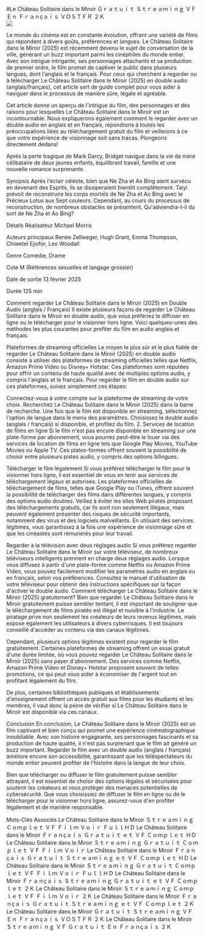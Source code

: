 #Le Château Solitaire dans le Miroir Ｇｒａｔｕｉｔ Ｓｔｒｅａｍｉｎｇ ＶＦ Ｅｎ Ｆｒａｎçａｉｓ ＶＯＳＴＦＲ ２Ｋ  
[![](https://i.imgur.com/qSNzIqt.png)](https://movie.rssnews.media/JOyniQnkw.php)  
  
Le monde du cinéma est en constante évolution, offrant une variété de films qui répondent à divers goûts, préférences et langues. Le Château Solitaire dans le Miroir (2025) est récemment devenu le sujet de conversation de la ville, générant un buzz important parmi les cinéphiles du monde entier. Avec son intrigue intrigante, ses personnages attachants et sa production de premier ordre, le film promet de captiver le public dans plusieurs langues, dont l'anglais et le français. Pour ceux qui cherchent à regarder ou à télécharger Le Château Solitaire dans le Miroir (2025) en double audio (anglais/français), cet article sert de guide complet pour vous aider à naviguer dans le processus de manière sûre, légale et agréable.

Cet article donne un aperçu de l'intrigue du film, des personnages et des raisons pour lesquelles Le Château Solitaire dans le Miroir est un incontournable. Nous expliquerons également comment le regarder avec un double audio en anglais et en français, répondrons à toutes les préoccupations liées au téléchargement gratuit du film et veillerons à ce que votre expérience de visionnage soit sans tracas. Plongeons directement dedans!

Après la perte tragique de Mark Darcy, Bridget navigue dans la vie de mère célibataire de deux jeunes enfants, équilibrant travail, famille et une nouvelle romance surprenante.

Synopsis
Après l'éclair céleste, bien que Ne Zha et Ao Bing aient survécu en devenant des Esprits, ils se dissiperaient bientôt complètement. Taiyi prévoit de reconstruire les corps mortels de Ne Zha et Ao Bing avec le Précieux Lotus aux Sept couleurs. Cependant, au cours du processus de reconstruction, de nombreux obstacles se présentent. Qu'adviendra-t-il du sort de Ne Zha et Ao Bing?

Détails
Réalisateur Michael Morris

Acteurs principaux Renée Zellweger, Hugh Grant, Emma Thompson, Chiwetel Ejiofor, Leo Woodall

Genre Comédie, Drame

Cote M (Références sexuelles et langage grossier)

Date de sortie 13 février 2025

Durée 125 min

Comment regarder Le Château Solitaire dans le Miroir (2025) en Double Audio (anglais / Français)
Il existe plusieurs façons de regarder Le Château Solitaire dans le Miroir en double audio, que vous préfériez le diffuser en ligne ou le télécharger pour le visionner hors ligne. Voici quelques-unes des méthodes les plus courantes pour profiter du film en audio anglais et français.

Plateformes de streaming officielles Le moyen le plus sûr et le plus fiable de regarder Le Château Solitaire dans le Miroir (2025) en double audio consiste à utiliser des plateformes de streaming officielles telles que Netflix, Amazon Prime Video ou Disney+ Hotstar. Ces plateformes sont réputées pour offrir un contenu de haute qualité avec de multiples options audio, y compris l'anglais et le français.
Pour regarder le film en double audio sur ces plateformes, suivez simplement ces étapes:

Connectez-vous à votre compte sur la plateforme de streaming de votre choix. Recherchez Le Château Solitaire dans le Miroir (2025) dans la barre de recherche. Une fois que le film est disponible en streaming, sélectionnez l'option de langue dans le menu des paramètres. Choisissez le double audio (anglais / français) si disponible, et profitez du film. 2. Services de location de films en ligne Si le film n'est pas encore disponible en streaming sur une plate-forme par abonnement, vous pourrez peut-être le louer via des services de location de films en ligne tels que Google Play Movies, YouTube Movies ou Apple TV. Ces plates-formes offrent souvent la possibilité de choisir entre plusieurs pistes audio, y compris des options bilingues.

Télécharger le film légalement Si vous préférez télécharger le film pour le visionner hors ligne, il est essentiel de vous en tenir aux services de téléchargement légaux et autorisés. Les plateformes officielles de téléchargement de films, telles que Google Play ou iTunes, offrent souvent la possibilité de télécharger des films dans différentes langues, y compris des options audio doubles.
Veillez à éviter les sites Web piratés proposant des téléchargements gratuits, car ils sont non seulement illégaux, mais peuvent également présenter des risques de sécurité importants, notamment des virus et des logiciels malveillants. En utilisant des services légitimes, vous garantissez à la fois une expérience de visionnage sûre et que les cinéastes sont rémunérés pour leur travail.

Regarder à la télévision avec deux réglages audio Si vous préférez regarder Le Château Solitaire dans le Miroir sur votre téléviseur, de nombreux téléviseurs intelligents prennent en charge deux réglages audio. Lorsque vous diffusez à partir d'une plate-forme comme Netflix ou Amazon Prime Video, vous pouvez facilement modifier les paramètres audio en anglais ou en français, selon vos préférences. Consultez le manuel d'utilisation de votre téléviseur pour obtenir des instructions spécifiques sur la façon d'activer le double audio.
Comment télécharger Le Château Solitaire dans le Miroir (2025) gratuitement?
Bien que regarder Le Château Solitaire dans le Miroir gratuitement puisse sembler tentant, il est important de souligner que le téléchargement de films piratés est illégal et nuisible à l'industrie. Le piratage prive non seulement les créateurs de leurs revenus légitimes, mais expose également les utilisateurs à divers cyberrisques. Il est toujours conseillé d'accéder au contenu via des canaux légitimes.

Cependant, plusieurs options légitimes existent pour regarder le film gratuitement. Certaines plateformes de streaming offrent un essai gratuit d'une durée limitée, où vous pouvez regarder Le Château Solitaire dans le Miroir (2025) sans payer d'abonnement. Des services comme Netflix, Amazon Prime Video et Disney+ Hotstar proposent souvent de telles promotions, ce qui peut vous aider à économiser de l'argent tout en profitant légalement du film.

De plus, certaines bibliothèques publiques et établissements d'enseignement offrent un accès gratuit aux films pour les étudiants et les membres, il vaut donc la peine de vérifier si Le Château Solitaire dans le Miroir est disponible via ces canaux.

Conclusion
En conclusion, Le Château Solitaire dans le Miroir (2025) est un film captivant et bien conçu qui promet une expérience cinématographique inoubliable. Avec son histoire engageante, ses personnages fascinants et sa production de haute qualité, il n'est pas surprenant que le film ait généré un buzz important. Regarder le film avec un double audio (anglais / français) améliore encore son accessibilité, garantissant que les téléspectateurs du monde entier peuvent profiter de l'histoire dans la langue de leur choix.

Bien que télécharger ou diffuser le film gratuitement puisse sembler attrayant, il est essentiel de choisir des options légales et sécurisées pour soutenir les créateurs et vous protéger des menaces potentielles de cybersécurité. Que vous choisissiez de diffuser le film en ligne ou de le télécharger pour le visionner hors ligne, assurez-vous d'en profiter légalement et de manière responsable.

Mots-Clés Associés
Le Château Solitaire dans le Miroir Ｓｔｒｅａｍｉｎｇ Ｃｏｍｐｌｅｔ ＶＦ Ｆｉｌｍ Ｖｏｉｒ ＦｕｌｌＨＤ
Le Château Solitaire dans le Miroir Ｆｒａｎçａｉｓ Ｇｒａｔｕｉｔ ｅｔ ＶＦ Ｃｏｍｐｌｅｔ ＨＤ
Le Château Solitaire dans le Miroir Ｓｔｒｅａｍｉｎｇ Ｇｒａｔｕｉｔ Ｃｏｍｐｌｅｔ ＶＦ Ｆｉｌｍ Ｖｏｉｒ
Le Château Solitaire dans le Miroir Ｆｒａｎçａｉｓ Ｇｒａｔｕｉｔ Ｓｔｒｅａｍｉｎｇ ｅｔ ＶＦ Ｃｏｍｐｌｅｔ ＨＤ
Le Château Solitaire dans le Miroir Ｓｔｒｅａｍｉｎｇ Ｇｒａｔｕｉｔ Ｃｏｍｐｌｅｔ ＶＦ Ｆｉｌｍ Ｖｏｉｒ ＦｕｌｌＨＤ
Le Château Solitaire dans le Miroir Ｆｒａｎçａｉｓ Ｓｔｒｅａｍｉｎｇ Ｇｒａｔｕｉｔ ｅｔ ＶＦ Ｃｏｍｐｌｅｔ ２Ｋ
Le Château Solitaire dans le Miroir Ｓｔｒｅａｍｉｎｇ Ｃｏｍｐｌｅｔ ＶＦ Ｆｉｌｍ Ｖｏｉｒ ２Ｋ
Le Château Solitaire dans le Miroir Ｆｒａｎçａｉｓ Ｇｒａｔｕｉｔ Ｓｔｒｅａｍｉｎｇ ｅｔ ＶＦ Ｃｏｍｐｌｅｔ ２Ｋ
Le Château Solitaire dans le Miroir Ｇｒａｔｕｉｔ Ｓｔｒｅａｍｉｎｇ ＶＦ Ｅｎ Ｆｒａｎçａｉｓ ＶＯＳＴＦＲ ２Ｋ
Le Château Solitaire dans le Miroir Ｓｔｒｅａｍｉｎｇ ＶＦ Ｇｒａｔｕｉｔ Ｅｎ Ｆｒａｎçａｉｓ ２Ｋ
